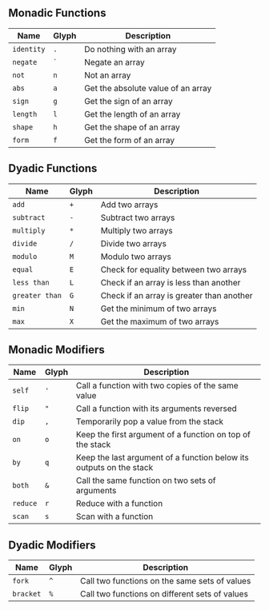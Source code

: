 ## Monadic Functions

| Name | Glyph | Description |
| ---- | ----- | ----------- |
| `identity` | `.` |  Do nothing with an array |
| `negate` | `` ` `` |  Negate an array |
| `not` | `n` |  Not an array |
| `abs` | `a` |  Get the absolute value of an array |
| `sign` | `g` |  Get the sign of an array |
| `length` | `l` |  Get the length of an array |
| `shape` | `h` |  Get the shape of an array |
| `form` | `f` |  Get the form of an array |

## Dyadic Functions

| Name | Glyph | Description |
| ---- | ----- | ----------- |
| `add` | `+` |  Add two arrays |
| `subtract` | `-` |  Subtract two arrays |
| `multiply` | `*` |  Multiply two arrays |
| `divide` | `/` |  Divide two arrays |
| `modulo` | `M` |  Modulo two arrays |
| `equal` | `E` |  Check for equality between two arrays |
| `less than` | `L` |  Check if an array is less than another |
| `greater than` | `G` |  Check if an array is greater than another |
| `min` | `N` |  Get the minimum of two arrays |
| `max` | `X` |  Get the maximum of two arrays |

## Monadic Modifiers

| Name | Glyph | Description |
| ---- | ----- | ----------- |
| `self` | `'` |  Call a function with two copies of the same value |
| `flip` | `"` |  Call a function with its arguments reversed |
| `dip` | `,` |  Temporarily pop a value from the stack |
| `on` | `o` |  Keep the first argument of a function on top of the stack |
| `by` | `q` |  Keep the last argument of a function below its outputs on the stack |
| `both` | `&` |  Call the same function on two sets of arguments |
| `reduce` | `r` |  Reduce with a function |
| `scan` | `s` |  Scan with a function |

## Dyadic Modifiers

| Name | Glyph | Description |
| ---- | ----- | ----------- |
| `fork` | `^` |  Call two functions on the same sets of values |
| `bracket` | `%` |  Call two functions on different sets of values |

